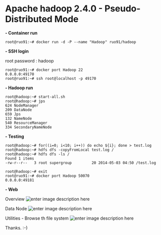 # Apache hadoop 2.4.0 - Pseudo-Distributed Mode

**- Container run**

    root@ruo91:~# docker run -d -P --name "Hadoop" ruo91/hadoop

**- SSH login**

root password : hadoop

    root@ruo91:~# docker port Hadoop 22
    0.0.0.0:49170
    root@ruo91:~# ssh root@localhost -p 49170

**- Hadoop run**

    root@hadoop:~# start-all.sh
    root@hadoop:~# jps
    624 NodeManager
    209 DataNode
    659 Jps
    132 NameNode
    540 ResourceManager
    334 SecondaryNameNode

**- Testing**

    root@hadoop:~# for((i=0; i<10; i++)) do echo ${i}; done > test.log
    root@hadoop:~# hdfs dfs -copyFromLocal test.log /
    root@hadoop:~# hdfs dfs -ls /
    Found 1 items
    -rw-r--r--   3 root supergroup         20 2014-05-03 04:50 /test.log

    root@hadoop:~# exit
    root@ruo91:~# docker port Hadoop 50070
    0.0.0.0:49181

**- Web**

Overview
![enter image description here][1]

Data Node
![enter image description here][2]

Utilities - Browse th file system
![enter image description here][3]

Thanks. :-)


  [1]: http://cdn.yongbok.net/ruo91/img/hadoop/2.4.0/apache_hadoop_2.4.0_namenode.png
  [2]: http://cdn.yongbok.net/ruo91/img/hadoop/2.4.0/apache_hadoop_2.4.0_datanode.png
  [3]: http://cdn.yongbok.net/ruo91/img/hadoop/2.4.0/apache_hadoop_2.4.0_explorer.png
